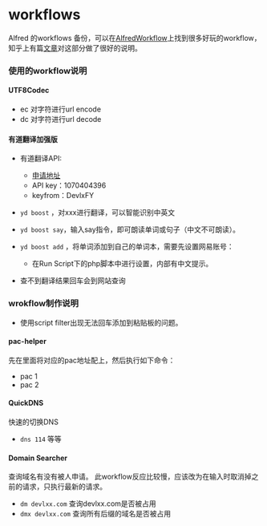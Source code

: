 # workflows
Alfred 的workflows 备份，可以在[AlfredWorkflow](http://alfredworkflow.com/)上找到很多好玩的workflow，知乎上有篇[文章](https://www.zhihu.com/question/20656680)对这部分做了很好的说明。

### 使用的workflow说明
#### UTF8Codec
- ec 对字符进行url encode
- dc 对字符进行url decode

#### 有道翻译加强版
- 有道翻译API: 
    + [申请地址](http://fanyi.youdao.com/openapi?path=data-mode)
    + API key：1070404396
    + keyfrom：DevlxFY
    
- `yd boost` ，对xxx进行翻译，可以智能识别中英文
- `yd boost say`，输入say指令，即可朗读单词或句子（中文不可朗读）。
- `yd boost add` ，将单词添加到自己的单词本，需要先设置网易账号：
    + 在Run Script下的php脚本中进行设置，内部有中文提示。
- 查不到翻译结果回车会到网站查询

### wrokflow制作说明
- 使用script filter出现无法回车添加到粘贴板的问题。

#### pac-helper
先在里面将对应的pac地址配上，然后执行如下命令：
- pac 1
- pac 2

#### QuickDNS
快速的切换DNS
- `dns 114` 等等

#### Domain Searcher
查询域名有没有被人申请。 此workflow反应比较慢，应该改为在输入时取消掉之前的请求，只执行最新的请求。
- `dm devlxx.com` 查询devlxx.com是否被占用
- `dmx devlxx.com` 查询所有后缀的域名是否被占用
